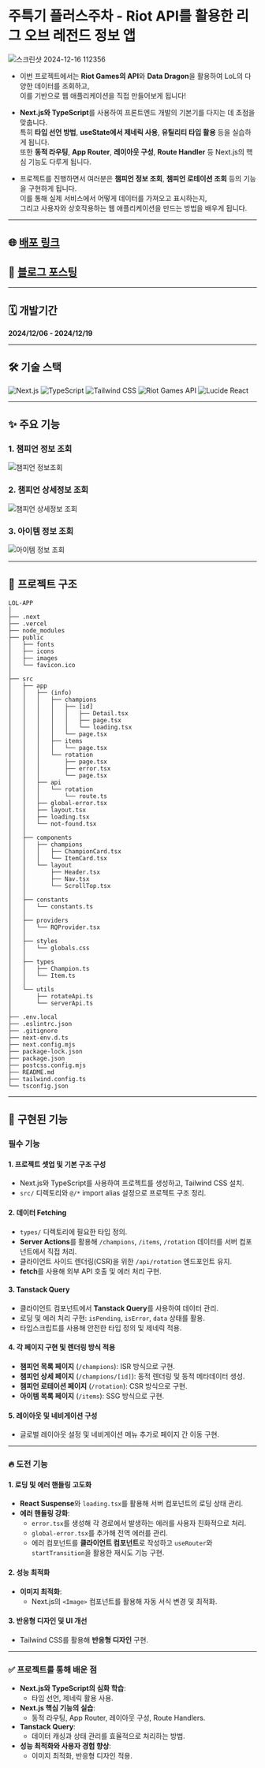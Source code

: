 # 주특기 플러스주차 - Riot API를 활용한 리그 오브 레전드 정보 앱
![스크린샷 2024-12-16 112356](https://github.com/user-attachments/assets/10180d0d-2be8-46a4-887f-8c34d062bbd6)
* 이번 프로젝트에서는 **Riot Games의 API**와 **Data Dragon**을 활용하여 LoL의 다양한 데이터를 조회하고, <br>
이를 기반으로 웹 애플리케이션을 직접 만들어보게 됩니다!

* **Next.js와 TypeScript**를 사용하여 프론트엔드 개발의 기본기를 다지는 데 초점을 맞춥니다.<br>
특히 **타입 선언 방법**, **useState에서 제네릭 사용**, **유틸리티 타입 활용** 등을 실습하게 됩니다.<br>
또한 **동적 라우팅**, **App Router**, **레이아웃 구성**, **Route Handler** 등 Next.js의 핵심 기능도 다루게 됩니다.<br>

* 프로젝트를 진행하면서 여러분은 **챔피언 정보 조회**, **챔피언 로테이션 조회** 등의 기능을 구현하게 됩니다. <br>
이를 통해 실제 서비스에서 어떻게 데이터를 가져오고 표시하는지,<br>
그리고 사용자와 상호작용하는 웹 애플리케이션을 만드는 방법을 배우게 됩니다.
---

## 🌐 [배포 링크](https://lol-app-psi.vercel.app/)
## 📝 [블로그 포스팅](https://velog.io/@hhyun19/%EA%B0%9C%EC%9D%B8%EA%B3%BC%EC%A0%9C-Riot-API%EB%A5%BC-%ED%99%9C%EC%9A%A9%ED%95%9C-%EB%A6%AC%EA%B7%B8-%EC%98%A4%EB%B8%8C-%EB%A0%88%EC%A0%84%EB%93%9C-%EC%A0%95%EB%B3%B4-%EC%95%B1-%EB%A7%8C%EB%93%A4%EA%B8%B0)

---

## 🗓️ 개발기간
**2024/12/06 - 2024/12/19**

---

## 🛠️ 기술 스택

<div>

  <img src="https://img.shields.io/badge/Next.js-000000?style=for-the-badge&logo=next.js&logoColor=white" alt="Next.js" />
  <img src="https://img.shields.io/badge/TypeScript-3178C6?style=for-the-badge&logo=typescript&logoColor=white" alt="TypeScript" />
  <img src="https://img.shields.io/badge/Tailwind_CSS-06B6D4?style=for-the-badge&logo=tailwindcss&logoColor=white" alt="Tailwind CSS" />
  <img src="https://img.shields.io/badge/Riot_Games_API-FF0000?style=for-the-badge&logo=riot-games&logoColor=white" alt="Riot Games API" />
  <img src="https://img.shields.io/badge/Lucide_React-61DAFB?style=for-the-badge&logo=react&logoColor=white" alt="Lucide React" />

</div>


---

## ✨ 주요 기능

### 1. 챔피언 정보 조회
![챔피언 정보조회](https://github.com/user-attachments/assets/d60a749c-fc4f-4d93-af67-78db510ca53b)

### 2. 챔피언 상세정보 조회
![챔피언 상세정보 조회](https://github.com/user-attachments/assets/f693ff99-e0c4-442d-8994-8e307116e30b)

### 3. 아이템 정보 조회
![아이템 정보 조회](https://github.com/user-attachments/assets/34cf2a89-e4b7-499d-aa3e-dddc4a11b73d)

---

## 📂 프로젝트 구조

```plaintext
LOL-APP
│
├── .next
├── .vercel
├── node_modules
├── public
│   ├── fonts
│   ├── icons
│   ├── images
│   └── favicon.ico
│
├── src
│   ├── app
│   │   ├── (info)
│   │   │   ├── champions
│   │   │   │   ├── [id]
│   │   │   │   │   ├── Detail.tsx
│   │   │   │   │   ├── page.tsx
│   │   │   │   │   └── loading.tsx
│   │   │   │   └── page.tsx
│   │   │   ├── items
│   │   │   │   └── page.tsx
│   │   │   └── rotation
│   │   │       ├── page.tsx
│   │   │       ├── error.tsx
│   │   │       └── page.tsx
│   │   ├── api
│   │   │   └── rotation
│   │   │       └── route.ts
│   │   ├── global-error.tsx
│   │   ├── layout.tsx
│   │   ├── loading.tsx
│   │   └── not-found.tsx
│   │
│   ├── components
│   │   ├── champions
│   │   │   ├── ChampionCard.tsx
│   │   │   └── ItemCard.tsx
│   │   └── layout
│   │       ├── Header.tsx
│   │       ├── Nav.tsx
│   │       └── ScrollTop.tsx
│   │
│   ├── constants
│   │   └── constants.ts
│   │
│   ├── providers
│   │   └── RQProvider.tsx
│   │
│   ├── styles
│   │   └── globals.css
│   │
│   ├── types
│   │   ├── Champion.ts
│   │   └── Item.ts
│   │
│   └── utils
│       ├── rotateApi.ts
│       └── serverApi.ts
│
├── .env.local
├── .eslintrc.json
├── .gitignore
├── next-env.d.ts
├── next.config.mjs
├── package-lock.json
├── package.json
├── postcss.config.mjs
├── README.md
├── tailwind.config.ts
└── tsconfig.json
```

---

## 🚀 구현된 기능

### 필수 기능

#### 1. **프로젝트 셋업 및 기본 구조 구성**
- Next.js와 TypeScript를 사용하여 프로젝트를 생성하고, Tailwind CSS 설치.
- `src/` 디렉토리와 `@/*` import alias 설정으로 프로젝트 구조 정리.

#### 2. **데이터 Fetching**
- `types/` 디렉토리에 필요한 타입 정의.
- **Server Actions**를 활용해 `/champions`, `/items`, `/rotation` 데이터를 서버 컴포넌트에서 직접 처리.
- 클라이언트 사이드 렌더링(CSR)을 위한 `/api/rotation` 엔드포인트 유지.
- **fetch**를 사용해 외부 API 호출 및 에러 처리 구현.

#### 3. **Tanstack Query**
- 클라이언트 컴포넌트에서 **Tanstack Query**를 사용하여 데이터 관리.
- 로딩 및 에러 처리 구현: `isPending`, `isError`, `data` 상태를 활용.
- 타입스크립트를 사용해 안전한 타입 정의 및 제네릭 적용.

#### 4. **각 페이지 구현 및 렌더링 방식 적용**
- **챔피언 목록 페이지** (`/champions`): ISR 방식으로 구현.
- **챔피언 상세 페이지** (`/champions/[id]`): 동적 렌더링 및 동적 메타데이터 생성.
- **챔피언 로테이션 페이지** (`/rotation`): CSR 방식으로 구현.
- **아이템 목록 페이지** (`/items`): SSG 방식으로 구현.

#### 5. **레이아웃 및 네비게이션 구성**
- 글로벌 레이아웃 설정 및 네비게이션 메뉴 추가로 페이지 간 이동 구현.

---

### 🔥 도전 기능

#### 1. **로딩 및 에러 핸들링 고도화**
- **React Suspense**와 `loading.tsx`를 활용해 서버 컴포넌트의 로딩 상태 관리.
- **에러 핸들링 강화**:
  - `error.tsx`를 생성해 각 경로에서 발생하는 에러를 사용자 친화적으로 처리.
  - `global-error.tsx`를 추가해 전역 에러를 관리.
  - 에러 컴포넌트를 **클라이언트 컴포넌트**로 작성하고 `useRouter`와 `startTransition`을 활용한 재시도 기능 구현.

#### 2. **성능 최적화**
- **이미지 최적화**:
  - Next.js의 `<Image>` 컴포넌트를 활용해 자동 서식 변경 및 최적화.

#### 3. **반응형 디자인 및 UI 개선**
- Tailwind CSS를 활용해 **반응형 디자인** 구현.
---

### ✅ 프로젝트를 통해 배운 점
- **Next.js와 TypeScript의 심화 학습**:
  - 타입 선언, 제네릭 활용 사용.
- **Next.js 핵심 기능의 실습**:
  - 동적 라우팅, App Router, 레이아웃 구성, Route Handlers.
- **Tanstack Query**:
  - 데이터 캐싱과 상태 관리를 효율적으로 처리하는 방법.
- **성능 최적화와 사용자 경험 향상**:
  - 이미지 최적화, 반응형 디자인 적용.


